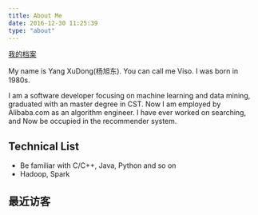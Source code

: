 ```yaml
---
title: About Me
date: 2016-12-30 11:25:39
type: "about"
---
```

[我的档案](https://www.linkedin.com/in/%E6%97%AD%E4%B8%9C-%E6%9D%A8-755131169/)

My name is Yang XuDong(杨旭东). You can call me Viso. I was born in 1980s.

I am a software developer focusing on machine learning and data mining, graduated with an master degree in CST. Now I am employed by Alibaba.com as an algorithm engineer. I have ever worked on searching, and Now be occupied in the recommender system.

## Technical List

- Be familiar with C/C++, Java, Python and so on
- Hadoop, Spark

## 最近访客

<div class="ds-recent-visitors"
    data-num-items="36"
    data-avatar-size="42"
    id="ds-recent-visitors">
</div>
